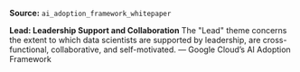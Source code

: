 **Source:** `ai_adoption_framework_whitepaper`

**Lead: Leadership Support and Collaboration**
The "Lead" theme concerns the extent to which data scientists are supported by leadership, are cross-functional, collaborative, and self-motivated. — Google Cloud’s AI Adoption Framework
